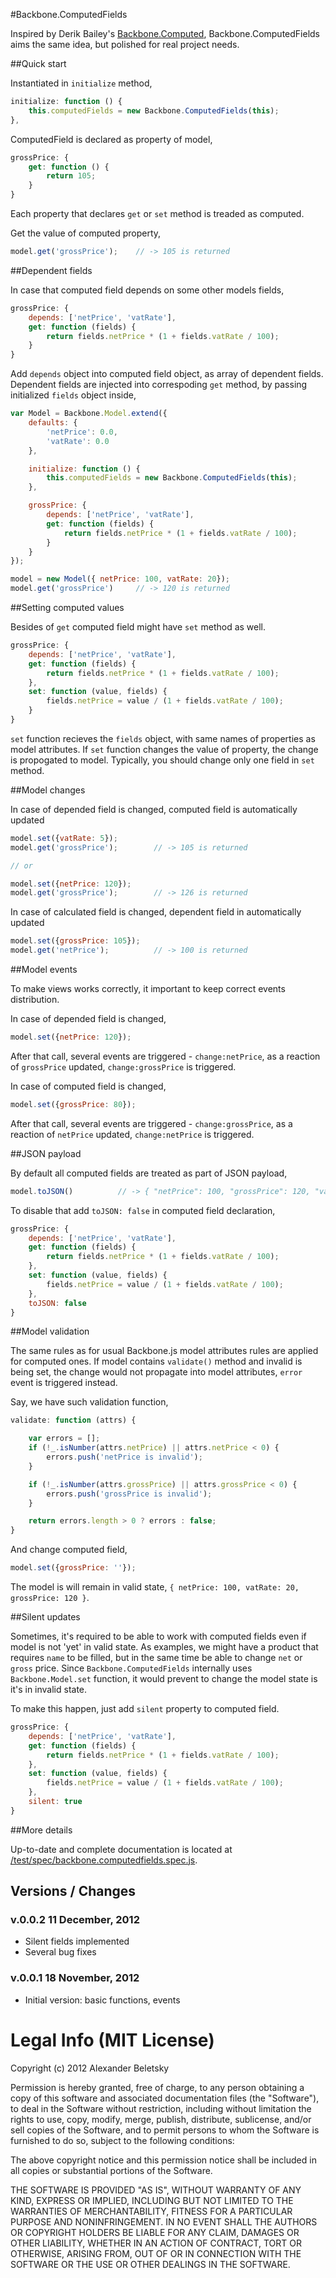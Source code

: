 #Backbone.ComputedFields

Inspired by Derik Bailey's [Backbone.Computed](https://github.com/derickbailey/backbone.compute), Backbone.ComputedFields aims the same idea, but polished for real project needs.

##Quick start

Instantiated in `initialize` method,

```js
initialize: function () {
    this.computedFields = new Backbone.ComputedFields(this);
},
```

ComputedField is declared as property of model,

```js
grossPrice: {
    get: function () {
        return 105;
    }
}
```

Each property that declares `get` or `set` method is treaded as computed.

Get the value of computed property, 

```js
model.get('grossPrice');    // -> 105 is returned
```

##Dependent fields

In case that computed field depends on some other models fields,

```js
grossPrice: {
    depends: ['netPrice', 'vatRate'],
    get: function (fields) {
        return fields.netPrice * (1 + fields.vatRate / 100);
    }
}
```

Add `depends` object into computed field object, as array of dependent fields. Dependent fields are injected into correspoding `get` method, by passing initialized `fields` object inside,

```js
var Model = Backbone.Model.extend({
    defaults: {
        'netPrice': 0.0,
        'vatRate': 0.0
    },

    initialize: function () {
        this.computedFields = new Backbone.ComputedFields(this);
    },

    grossPrice: {
        depends: ['netPrice', 'vatRate'],
        get: function (fields) {
            return fields.netPrice * (1 + fields.vatRate / 100);
        }
    }
});

model = new Model({ netPrice: 100, vatRate: 20});
model.get('grossPrice')     // -> 120 is returned
```

##Setting computed values

Besides of `get` computed field might have `set` method as well. 

```js
grossPrice: {
    depends: ['netPrice', 'vatRate'],
    get: function (fields) {
        return fields.netPrice * (1 + fields.vatRate / 100);
    },
    set: function (value, fields) {
        fields.netPrice = value / (1 + fields.vatRate / 100);
    }
}
```

`set` function recieves the `fields` object, with same names of properties as model attributes. If `set` function changes the value of property, the change is propogated to model. Typically, you should change only one field in `set` method.

##Model changes

In case of depended field is changed, computed field is automatically updated

```js
model.set({vatRate: 5});
model.get('grossPrice');        // -> 105 is returned

// or

model.set({netPrice: 120});
model.get('grossPrice');        // -> 126 is returned
```

In case of calculated field is changed, dependent field in automatically updated

```js
model.set({grossPrice: 105});
model.get('netPrice');          // -> 100 is returned
```

##Model events

To make views works correctly, it important to keep correct events distribution.

In case of depended field is changed,

```js
model.set({netPrice: 120});
```

After that call, several events are triggered - `change:netPrice`, as a reaction of `grossPrice` updated, `change:grossPrice` is triggered.

In case of computed field is changed,

```js
model.set({grossPrice: 80});
```

After that call, several events are triggered - `change:grossPrice`, as a reaction of `netPrice` updated, `change:netPrice` is triggered.

##JSON payload

By default all computed fields are treated as part of JSON payload,

```js
model.toJSON()          // -> { "netPrice": 100, "grossPrice": 120, "vatRate": 20 };
```

To disable that add `toJSON: false` in computed field declaration,

```js
grossPrice: {
    depends: ['netPrice', 'vatRate'],
    get: function (fields) {
        return fields.netPrice * (1 + fields.vatRate / 100);
    },
    set: function (value, fields) {
        fields.netPrice = value / (1 + fields.vatRate / 100);
    },
    toJSON: false
}
```

##Model validation

The same rules as for usual Backbone.js model attributes rules are applied for computed ones. If model contains `validate()` method and invalid is being set, the change would not propagate into model attributes, `error` event is triggered instead.

Say, we have such validation function,

```js
validate: function (attrs) {

    var errors = [];
    if (!_.isNumber(attrs.netPrice) || attrs.netPrice < 0) {
        errors.push('netPrice is invalid');
    }

    if (!_.isNumber(attrs.grossPrice) || attrs.grossPrice < 0) {
        errors.push('grossPrice is invalid');
    }

    return errors.length > 0 ? errors : false;
}
```

And change computed field,

```js
model.set({grossPrice: ''});
```

The model is will remain in valid state, `{ netPrice: 100, vatRate: 20, grossPrice: 120 }`.

##Silent updates

Sometimes, it's required to be able to work with computed fields even if model is not 'yet' in valid state. As examples, we might have a product that requires `name` to be filled, but in the same time be able to change `net` or `gross` price. Since `Backbone.ComputedFields` internally uses `Backbone.Model.set` function, it would prevent to change the model state is it's in invalid state. 

To make this happen, just add `silent` property to computed field.

```js
grossPrice: {
    depends: ['netPrice', 'vatRate'],
    get: function (fields) {
        return fields.netPrice * (1 + fields.vatRate / 100);
    },
    set: function (value, fields) {
        fields.netPrice = value / (1 + fields.vatRate / 100);
    },
    silent: true
}

```

##More details

Up-to-date and complete documentation is located at [/test/spec/backbone.computedfields.spec.js](https://github.com/alexanderbeletsky/backbone.computedfields/blob/master/test/spec/backbone.computedfields.spec.js).

## Versions / Changes

### v.0.0.2 11 December, 2012

* Silent fields implemented
* Several bug fixes

### v.0.0.1 18 November, 2012

* Initial version: basic functions, events

# Legal Info (MIT License)

Copyright (c) 2012 Alexander Beletsky

Permission is hereby granted, free of charge, to any person obtaining a copy
of this software and associated documentation files (the "Software"), to deal
in the Software without restriction, including without limitation the rights
to use, copy, modify, merge, publish, distribute, sublicense, and/or sell
copies of the Software, and to permit persons to whom the Software is
furnished to do so, subject to the following conditions:

The above copyright notice and this permission notice shall be included in
all copies or substantial portions of the Software.

THE SOFTWARE IS PROVIDED "AS IS", WITHOUT WARRANTY OF ANY KIND, EXPRESS OR
IMPLIED, INCLUDING BUT NOT LIMITED TO THE WARRANTIES OF MERCHANTABILITY,
FITNESS FOR A PARTICULAR PURPOSE AND NONINFRINGEMENT. IN NO EVENT SHALL THE
AUTHORS OR COPYRIGHT HOLDERS BE LIABLE FOR ANY CLAIM, DAMAGES OR OTHER
LIABILITY, WHETHER IN AN ACTION OF CONTRACT, TORT OR OTHERWISE, ARISING FROM,
OUT OF OR IN CONNECTION WITH THE SOFTWARE OR THE USE OR OTHER DEALINGS IN
THE SOFTWARE.